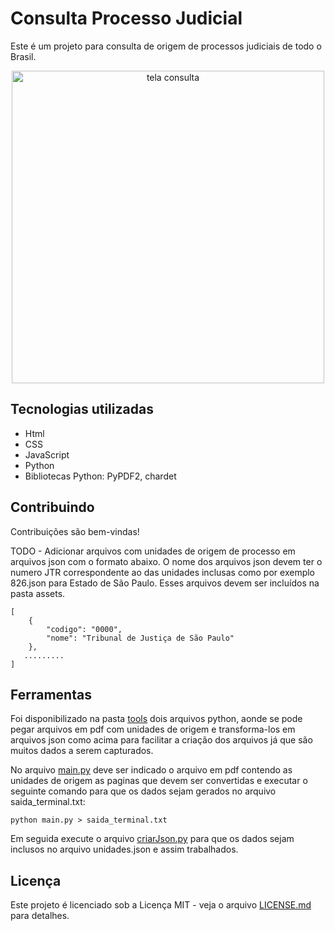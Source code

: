 # Consulta Processo Judicial

Este é um projeto para consulta de origem de processos judiciais de todo o Brasil.

<p align="center">
  <img src="" width="500px" alt="tela consulta">
</p>

## Tecnologias utilizadas
- Html
- CSS
- JavaScript
- Python
- Bibliotecas Python: PyPDF2, chardet

## Contribuindo
Contribuições são bem-vindas!

TODO - Adicionar arquivos com unidades de origem de processo em arquivos json com o formato abaixo. O nome dos arquivos json devem ter o numero JTR correspondente ao das unidades inclusas como por exemplo 826.json para Estado de São Paulo. Esses arquivos devem ser incluídos na pasta assets.

    [
        {
            "codigo": "0000",
            "nome": "Tribunal de Justiça de São Paulo"
        },
       .........
    ]

## Ferramentas
Foi disponibilizado na pasta [tools]() dois arquivos python, aonde se pode pegar arquivos em pdf com unidades de origem e transforma-los em arquivos json como acima para facilitar a criação dos arquivos já que são muitos dados a serem capturados.

No arquivo [main.py]() deve ser indicado o arquivo em pdf contendo as unidades de origem as paginas que devem ser convertidas e executar o seguinte comando para que os dados sejam gerados no arquivo saida_terminal.txt:

    python main.py > saida_terminal.txt

Em seguida execute o arquivo [criarJson.py]() para que os dados sejam inclusos no arquivo unidades.json e assim trabalhados.


## Licença
Este projeto é licenciado sob a Licença MIT - veja o arquivo [LICENSE.md](https://github.com/jonathansartorib/Consulta-Processo-Judicial/blob/main/LICENSE) para detalhes.








